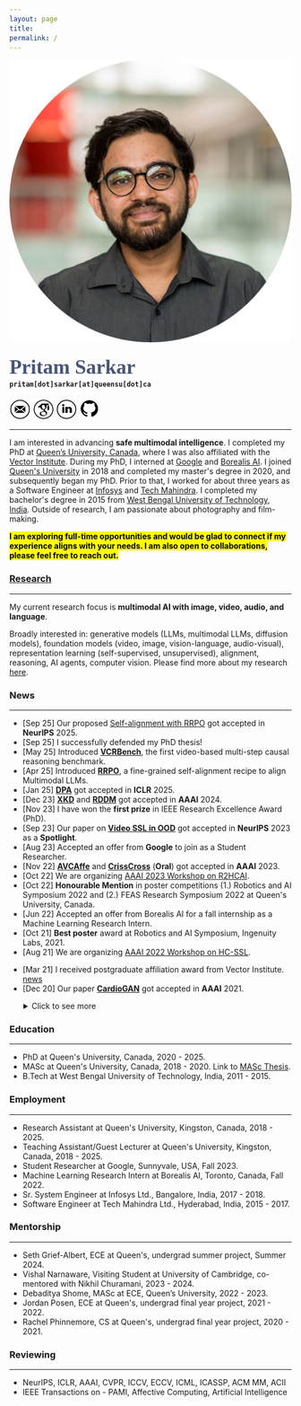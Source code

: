 ```yaml
---
layout: page
title: 
permalink: /
---
```


<div class="row">
	<!-- <center> -->
    <div class="col-sm-3 col-xs-12">
        <img src="./assets/my_images/pp_round.jpg" >
    </div>
    <div class="col-sm-9 col-xs-12" style="margin-bottom: 0;">
        <h4>
            <!-- <strong> -->
            <span style="color: rgb(71, 85, 119); font-family: 'Caveat'; font-size: 36px;">
                Pritam Sarkar
            </span><br>
            <!-- <span style="font-size: 16px;">
                Ph.D. Candidate at Queen&apos;s University, Canada<br>
                Affiliate at Vector Institute
            </span><br> -->
            <span style='font-family: "Lucida Console", Monaco, monospace; font-size: 12px;'>
                pritam[dot]sarkar[at]queensu[dot]ca
            </span>
            <!-- <br>
            <span style='font-family: "Lucida Console", Monaco, monospace; font-size: 12px;'>
                sarkar[dot]pritam[dot]ai[at]gmail[dot]com
            </span> (personal email id) -->
            <!-- </strong> -->
        </h4>
        <a title="Email" href="mailto:pritam.sarkar@queensu.ca" target="_blank"><img src="./assets/logos/email.png" width="7.5%" height="7.5%" alt="Email"></a> 
        <a title="Google Scholar" href="https://scholar.google.ca/citations?hl=en&user=o6m0mbsAAAAJ&view_op=list_works&sortby=pubdate" target="_blank"><img src="./assets/logos/google_scholar.png" width="7.5%" height="7.5%" alt="Google Scholar"></a> 
        <a title="LinkedIn" href="https://www.linkedin.com/in/sarkarpritam/" target="_blank"><img src="./assets/logos/linkedin.png" width="7.5%" height="7.5%" alt="LinkedIn"></a> 
        <a title="GitHub" href="https://github.com/pritamqu/" target="_blank"><img src="./assets/logos/github.png" width="7.5%" height="7.5%" alt="GitHub"></a> 
        <!-- <a title="Resume" href="./files/sarkar_resume.pdf" target="_blank"><img src="./assets/logos/cv.png" width="7.5%" height="7.5%" alt="Resume"></a>  -->
    </div>
    <!-- </center> -->
</div>

<hr>

<a name="/news"></a>

I am interested in advancing **safe multimodal intelligence**. 
I completed my PhD at [Queen’s University, Canada](https://queensu.ca/), where I was also affiliated with the [Vector Institute](https://vectorinstitute.ai/). 
During my PhD, I interned at [Google](https://research.google/) and [Borealis AI](https://www.borealisai.com/). I joined [Queen's University](https://queensu.ca/) in 2018 and completed my master's degree in 2020, and subsequently began my PhD. Prior to that, I worked for about three years as a Software Engineer at [Infosys](https://www.infosys.com/) and [Tech Mahindra](https://www.techmahindra.com/). I completed my bachelor's degree in 2015 from [West Bengal University of Technology, India](/). Outside of research, I am passionate about photography and film-making.

<p><strong><mark class="red">
<!-- I am on the job market for a full-time role as a researcher.  -->
I am exploring full-time opportunities and would be glad to connect if my experience aligns with your needs. I am also open to collaborations, please feel free to reach out. 
<!-- Here is my <a href="resume.pdf" target="_blank">resume</a>. -->
</mark></strong></p>

### [Research](./research.md)
<hr>

My current research focus is **multimodal AI with image, video, audio, and language**. 

Broadly interested in: generative models (LLMs, multimodal LLMs, diffusion models), foundation models (video, image, vision-language, audio-visual), representation learning (self-supervised, unsupervised), alignment, reasoning, AI agents, computer vision.
Please find more about my research [here](./research.md).

### News
<hr>

- [Sep 25] Our proposed [Self-alignment with RRPO](https://arxiv.org/abs/2504.12083) got accepted in **NeurIPS** 2025.
- [Sep 25] I successfully defended my PhD thesis! 
- [May 25] Introduced **[VCRBench](https://arxiv.org/abs/2505.08455)**, the first video-based multi-step causal reasoning benchmark.
- [Apr 25] Introduced **[RRPO](https://arxiv.org/abs/2504.12083)**, a fine-grained self-alignment recipe to align Multimodal LLMs.
- [Jan 25] **[DPA](https://arxiv.org/abs/2405.18654)** got accepted in **ICLR** 2025.
- [Dec 23] **[XKD](https://arxiv.org/abs/2211.13929)** and **[RDDM](https://arxiv.org/abs/2308.13568)** got accepted in **AAAI** 2024.
- [Nov 23] I have won the **first prize** in IEEE Research Excellence Award (PhD).
- [Sep 23] Our paper on **[Video SSL in OOD](https://arxiv.org/abs/2306.02014)** got accepted in **NeurIPS** 2023 as a **Spotlight**.
- [Aug 23] Accepted an offer from **Google** to join as a Student Researcher.
- [Nov 22] **[AVCAffe](https://arxiv.org/abs/2205.06887)** and **[CrissCross](https://arxiv.org/abs/2111.05329)** (**Oral**) got accepted in **AAAI** 2023.
- [Oct 22] We are organizing [AAAI 2023 Workshop on R2HCAI](https://r2hcai.github.io/AAAI-23/).
- [Oct 22] **Honourable Mention** in poster competitions (1.) Robotics and AI Symposium 2022 and (2.) FEAS Research Symposium 2022 at Queen's University, Canada.
- [Jun 22] Accepted an offer from Borealis AI for a fall internship as a Machine Learning Research Intern.
- [Oct 21] **Best poster** award at Robotics and AI Symposium, Ingenuity Labs, 2021.
- [Aug 21] We are organizing [AAAI 2022 Workshop on HC-SSL](https://hcssl.github.io/AAAI-22/).
<!-- - [Aug 21] One paper that I supervised got accepted into HAI 2021. -->
- [Mar 21] I received postgraduate affiliation award from Vector Institute. [news](https://vectorinstitute.ai/vector-welcomes-new-researchers-to-postgraduate-affiliate-program/)
- [Dec 20] Our paper **[CardioGAN](https://arxiv.org/abs/2010.00104)** got accepted in **AAAI** 2021.

<details>
  <summary style="margin-left: 25px;">Click to see more</summary>
  <ul>
  <li>[Aug 20] My first journal/transaction as a first author got accepted in IEEE Trans. of Affective Computing.</li>
  <li>[Apr 20] Successfully defended my M.A.Sc. thesis. <a href="https://www.linkedin.com/posts/sarkarpritam_phd-thesisabrdefense-activity-6656981020174356480-K8K5/">picture</a></li>
  <li>[Jan 20] Conference paper on ECG-based SSL got accepted in IEEE ICASSP 2020 for oral presentation.</li>
  <li>[Jun 19] My first paper got accepted for oral presentation in IEEE ACII 2019.</li>
  <li>[Sep 18] Joined Queen's for master's degree.</li>
  <li>[Dec 17] Joined Infosys as a Sr. System Engineer.</li>
  <li>[Nov 15] Joined Tech Mahindra as an Associate Software Engineer.</li>
  <li>[Jun 15] Completed graduation!</li>
</ul>


</details>


<!-- <hr> -->

<a name="/education"></a>

### Education
<hr>

- PhD at Queen's University, Canada, 2020 - 2025. 
- MASc at Queen's University, Canada, 2018 - 2020. Link to [MASc Thesis](https://qspace.library.queensu.ca/handle/1974/27746).
- B.Tech at West Bengal University of Technology, India, 2011 - 2015.

<a name="/employment"></a>

### Employment
<hr>

- Research Assistant at Queen's University, Kingston, Canada, 2018 - 2025.
- Teaching Assistant/Guest Lecturer at Queen's University, Kingston, Canada, 2018 - 2025.
- Student Researcher at Google, Sunnyvale, USA, Fall 2023.
- Machine Learning Research Intern at Borealis AI, Toronto, Canada, Fall 2022.
- Sr. System Engineer at Infosys Ltd., Bangalore, India, 2017 - 2018.
- Software Engineer at Tech Mahindra Ltd., Hyderabad, India, 2015 - 2017.

<a name="/mentorship"></a>

### Mentorship
<hr>

- Seth Grief-Albert, ECE at Queen's, undergrad summer project, Summer 2024.
- Vishal Narnaware, Visiting Student at University of Cambridge, co-mentored with Nikhil Churamani, 2023 - 2024.
- Debaditya Shome, MASc at ECE, Queen’s University, 2022 - 2023.
- Jordan Posen, ECE at Queen's, undergrad final year project, 2021 - 2022.
- Rachel Phinnemore, CS at Queen's, undergrad final year project, 2020 - 2021.


<a name="/reviewing"></a>

### Reviewing
<hr>

- NeurIPS, ICLR, AAAI, CVPR, ICCV, ECCV, ICML, ICASSP, ACM MM, ACII
- IEEE Transactions on - PAMI, Affective Computing, Artificial Intelligence

<!-- 
<a name="/talks"></a>

### Talks
<hr>

- [Jul 2023] at Ingenuity Labs, Queen's University, Title: Learning withour human supervision
- [Jan 2023] at Borealis AI, Title: AugESeq: Augmentation improves Event Sequence prediction
 -->

